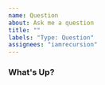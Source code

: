 ```yaml
---
name: Question
about: Ask me a question
title: ""
labels: "Type: Question"
assignees: "iamrecursion"
---
```


### What's Up?

